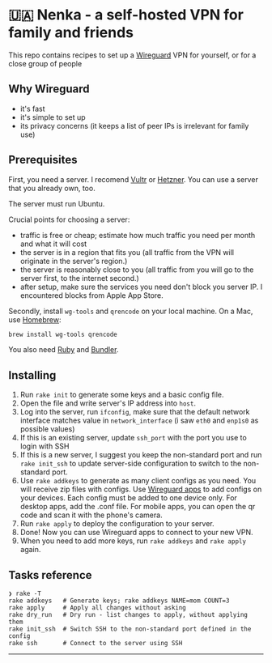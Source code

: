 # 🇺🇦 Nenka - a self-hosted VPN for family and friends

This repo contains recipes to set up a [Wireguard](https://www.wireguard.com) VPN for yourself, or for a close group of people

## Why Wireguard

- it's fast
- it's simple to set up
- its privacy concerns (it keeps a list of peer IPs is irrelevant for family use)

## Prerequisites

First, you need a server. I recomend [Vultr](https://www.vultr.com) or [Hetzner](https://www.hetzner.com). You can use a server that you already own, too.

The server must run Ubuntu.

Crucial points for choosing a server:

- traffic is free or cheap; estimate how much traffic you need per month and what it will cost
- the server is in a region that fits you (all traffic from the VPN will originate in the server's region.)
- the server is reasonably close to you (all traffic from you will go to the server first, to the internet second.)
- after setup, make sure the services you need don't block you server IP. I encountered blocks from Apple App Store.

Secondly, install `wg-tools` and `qrencode` on your local machine. On a Mac, use [Homebrew](https://brew.sh):

```sh
brew install wg-tools qrencode
```

You also need [Ruby](https://www.ruby-lang.org/en/) and [Bundler](https://bundler.io).

## Installing

1. Run `rake init` to generate some keys and a basic config file.
2. Open the file and write server's IP address into `host`.
3. Log into the server, run `ifconfig`, make sure that the default network interface matches value in `network_interface` (i saw `eth0` and `enp1s0` as possible values)
4. If this is an existing server, update `ssh_port` with the port you use to login with SSH
5. If this is a new server, I suggest you keep the non-standard port and run `rake init_ssh` to update server-side configuration to switch to the non-standard port.
6. Use `rake addkeys` to generate as many client configs as you need. You will receive zip files with configs. Use [Wireguard apps](https://www.wireguard.com/install/) to add configs on your devices. Each config must be added to one device only. For desktop apps, add the .conf file. For mobile apps, you can open the qr code and scan it with the phone's camera.
7. Run `rake apply` to deploy the configuration to your server.
8. Done! Now you can use Wireguard apps to connect to your new VPN.
9. When you need to add more keys, run `rake addkeys` and `rake apply` again.

## Tasks reference

```
❯ rake -T
rake addkeys   # Generate keys; rake addkeys NAME=mom COUNT=3
rake apply     # Apply all changes without asking
rake dry_run   # Dry run - list changes to apply, without applying them
rake init_ssh  # Switch SSH to the non-standard port defined in the config
rake ssh       # Connect to the server using SSH
```

---
